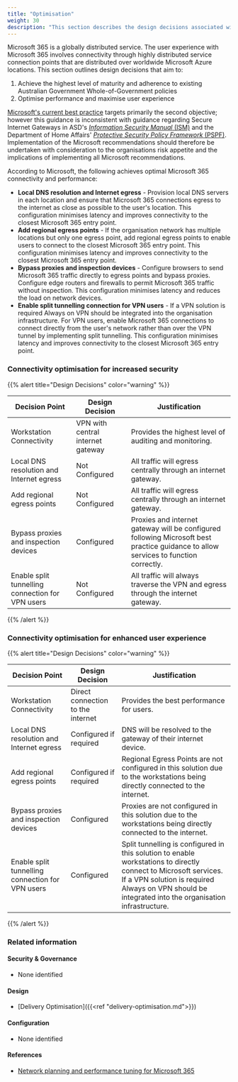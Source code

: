 ```yaml
---
title: "Optimisation"
weight: 30
description: "This section describes the design decisions associated with Autodiscover for system(s) built using ASD's Blueprint for Secure Cloud."
---
```


Microsoft 365 is a globally distributed service. The user experience with Microsoft 365 involves connectivity through highly distributed service connection points that are distributed over worldwide Microsoft Azure locations. This section outlines design decisions that aim to:

1. Achieve the highest level of maturity and adherence to existing Australian Government Whole-of-Government policies 
2. Optimise performance and maximise user experience 

[Microsoft's current best practice](https://learn.microsoft.com/microsoft-365/enterprise/network-planning-and-performance?view=o365-worldwide) targets primarily the second objective; however this guidance is inconsistent with guidance regarding Secure Internet Gateways in ASD's [*Information Security Manual* (ISM)](https://www.cyber.gov.au/resources-business-and-government/essential-cyber-security/ism) and the Department of Home Affairs' [*Protective Security Policy Framework* (PSPF)](https://www.protectivesecurity.gov.au/). Implementation of the Microsoft recommendations should therefore be undertaken with consideration to the organisations risk appetite and the implications of implementing all Microsoft recommendations. 

According to Microsoft, the following achieves optimal Microsoft 365 connectivity and performance:

* **Local DNS resolution and Internet egress** - Provision local DNS servers in each location and ensure that Microsoft 365 connections egress to the internet as close as possible to the user's location. This configuration minimises latency and improves connectivity to the closest Microsoft 365 entry point.
* **Add regional egress points** - If the organisation network has multiple locations but only one egress point, add regional egress points to enable users to connect to the closest Microsoft 365 entry point. This configuration minimises latency and improves connectivity to the closest Microsoft 365 entry point.
* **Bypass proxies and inspection devices** - Configure browsers to send Microsoft 365 traffic directly to egress points and bypass proxies. Configure edge routers and firewalls to permit Microsoft 365 traffic without inspection. This configuration minimises latency and reduces the load on network devices.
* **Enable split tunnelling connection for VPN users** - If a VPN solution is required Always on VPN should be integrated into the organisation infrastructure. For VPN users, enable Microsoft 365 connections to connect directly from the user's network rather than over the VPN tunnel by implementing split tunnelling. This configuration minimises latency and improves connectivity to the closest Microsoft 365 entry point.

### Connectivity optimisation for increased security

{{% alert title="Design Decisions" color="warning" %}}

| Decision Point                                   | Design Decision                   | Justification                                                                                                                       |
|--------------------------------------------------|-----------------------------------|-------------------------------------------------------------------------------------------------------------------------------------|
| Workstation Connectivity                         | VPN with central internet gateway | Provides the highest level of auditing and monitoring.                                                                              |
| Local DNS resolution and Internet egress         | Not Configured                    | All traffic will egress centrally through an internet gateway.                                                                      |
| Add regional egress points                       | Not Configured                    | All traffic will egress centrally through an internet gateway.                                                                      |
| Bypass proxies and inspection devices            | Configured                        | Proxies and internet gateway will be configured following Microsoft best practice guidance to allow services to function correctly. |
| Enable split tunnelling connection for VPN users | Not Configured                    | All traffic will always traverse the VPN and egress through the internet gateway.                                                   |

{{% /alert %}}

### Connectivity optimisation for enhanced user experience

{{% alert title="Design Decisions" color="warning" %}}

| Decision Point                                   | Design Decision                   | Justification                                                                                                                                                                                                            |
|--------------------------------------------------|-----------------------------------|--------------------------------------------------------------------------------------------------------------------------------------------------------------------------------------------------------------------------|
| Workstation Connectivity                         | Direct connection to the internet | Provides the best performance for users.                                                                                                                                                                                 |
| Local DNS resolution and Internet egress         | Configured if required            | DNS will be resolved to the gateway of their internet device.                                                                                                                                                            |
| Add regional egress points                       | Configured if required            | Regional Egress Points are not configured in this solution due to the workstations being directly connected to the internet.                                                                                             |
| Bypass proxies and inspection devices            | Configured                        | Proxies are not configured in this solution due to the workstations being directly connected to the internet.                                                                                                            |
| Enable split tunnelling connection for VPN users | Configured                        | Split tunnelling is configured in this solution to enable workstations to directly connect to Microsoft services. If a VPN solution is required Always on VPN should be integrated into the organisation infrastructure. |

{{% /alert %}}

### Related information

#### Security & Governance

* None identified

#### Design

* [Delivery Optimisation]({{<ref "delivery-optimisation.md">}})

#### Configuration

* None identified

#### References

* [Network planning and performance tuning for Microsoft 365](https://learn.microsoft.com/microsoft-365/enterprise/network-planning-and-performance?view=o365-worldwide)